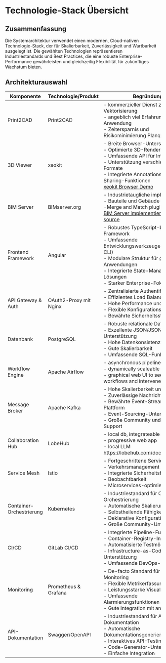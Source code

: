# Technologie-Stack Übersicht

## Zusammenfassung
Die Systemarchitektur verwendet einen modernen, Cloud-nativen Technologie-Stack, der für Skalierbarkeit, Zuverlässigkeit und Wartbarkeit ausgelegt ist. Die gewählten Technologien repräsentieren Industriestandards und Best Practices, die eine robuste Enterprise-Performance gewährleisten und gleichzeitig Flexibilität für zukünftiges Wachstum bieten.

## Architekturauswahl

| Komponente | Technologie/Produkt | Begründung |
|------------|-------------------|------------|
| Print2CAD | Print2CAD | - kommerzieller Dienst zur Vektorisierung<br> - angeblich viel Erfahrung in der KI Anwendung<br> - Zeitersparnis und Risikominimierung Planqualität|
| 3D Viewer | xeokit | - Breite Browser-Unterstützung<br>- Optimierte 3D-Rendering-Leistung<br>- Umfassende API für Integration<br>- Unterstützung verschiedener 3D-Formate<br>- Integrierte Annotations- und Sharing-Funktionen<br> [xeokit Browser Demo](https://xeokit.github.io/xeokit-bim-viewer/app/index.html?projectId=OTCConferenceCenter&tab=storeys) |
| BIM Server | BIMserver.org | - Industrietaugliche implementierung<br> - Bauteile und Gebäude<br> -Merge and Match plugins<br> [BIM Server implementierung open source](https://github.com/opensourceBIM/BIMserver) |
| Frontend Framework | Angular | - Robustes TypeScript-basiertes Framework<br>- Umfassende Entwicklungswerkzeuge (Angular CLI)<br>- Modulare Struktur für große Anwendungen<br>- Integrierte State-Management-Lösungen<br>- Starker Enterprise-Fokus |
| API Gateway & Auth | OAuth2-Proxy mit Nginx | - Zentralisierte Authentifizierung<br>- Effizientes Load Balancing<br>- Hohe Performance und Stabilität<br>- Flexible Konfigurationsoptionen<br>- Bewährte Sicherheitsstandards |
| Datenbank | PostgreSQL | - Robuste relationale Datenbank<br>- Exzellente JSON/JSONB-Unterstützung<br>- Hohe Datenkonsistenz<br>- Gute Skalierbarkeit<br>- Umfassende SQL-Funktionalität |
|Workflow Engine|Apache Airflow|- asynchronous pipelines<br> - dynamically scaleable worker pods<br> - graphical web UI to see all parallel workflows and intervene manually|
| Message Broker | Apache Kafka | - Hohe Skalierbarkeit und Durchsatz<br>- Zuverlässige Nachrichtenpersistenz<br>- Bewährte Event-Streaming-Plattform<br>- Event-Sourcing-Unterstützung<br>- Große Community und Enterprise-Support |
|Collaboration Hub|LobeHub|- local db, integrateable<br> - progressive web app<br> - local LLM<br> https://lobehub.com/docs/usage/start|
| Service Mesh | Istio | - Fortgeschrittene Service-Discovery<br>- Verkehrsmanagement<br>- Integrierte Sicherheitsfunktionen<br>- Beobachtbarkeit<br>- Microservices-optimiert |
| Container-Orchestrierung | Kubernetes | - Industriestandard für Container-Orchestrierung<br>- Automatische Skalierung<br>- Selbstheilende Fähigkeiten<br>- Deklarative Konfiguration<br>- Große Community-Unterstützung |
| CI/CD | GitLab CI/CD | - Integrierte Pipeline-Funktionalität<br>- Container-Registry-Integration<br>- Automatisierte Testmöglichkeiten<br>- Infrastructure-as-Code-Unterstützung<br>- Umfassende DevOps-Funktionen |
| Monitoring | Prometheus & Grafana | - De-facto Standard für Kubernetes-Monitoring<br>- Flexible Metrikerfassung<br>- Leistungsstarke Visualisierung<br>- Umfassende Alarmierungsfunktionen<br>- Gute Integration mit anderen Tools |
| API-Dokumentation | Swagger/OpenAPI | - Industriestandard für API-Dokumentation<br>- Automatische Dokumentationsgenerierung<br>- Interaktives API-Testing<br>- Code-Generator-Unterstützung<br>- Einfache Integration |




